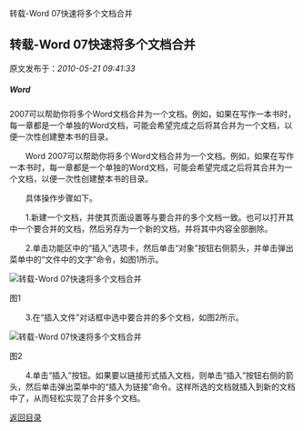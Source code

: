 转载-Word 07快速将多个文档合并
## 转载-Word 07快速将多个文档合并

 原文发布于：*2010-05-21 09:41:33*

##### Word
2007可以帮助你将多个Word文档合并为一个文档。例如，如果在写作一本书时，每一章都是一个单独的Word文档，可能会希望完成之后将其合并为一个文档，以便一次性创建整本书的目录。

　　Word
2007可以帮助你将多个Word文档合并为一个文档。例如，如果在写作一本书时，每一章都是一个单独的Word文档，可能会希望完成之后将其合并为一个文档，以便一次性创建整本书的目录。

　　具体操作步骤如下。

　　1.新建一个文档，并使其页面设置等与要合并的多个文档一致。也可以打开其中一个要合并的文档，然后另存为一个新的文档，并将其中内容全部删除。

　　2.单击功能区中的“插入”选项卡，然后单击“对象”按钮右侧箭头，并单击弹出菜单中的“文件中的文字”命令，如图1所示。

![转载-Word&nbsp;<wbr>07快速将多个文档合并](http&#58;//www.pcworld.com.cn/how_to_use/mirror/247.158.233/web/content_center/images_center/GSPS_Project_16/upload/2007-11-05/U50DT20071105141534.jpg)

图1

　　3.在“插入文件”对话框中选中要合并的多个文档，如图2所示。

![转载-Word&nbsp;<wbr>07快速将多个文档合并](http&#58;//www.pcworld.com.cn/how_to_use/mirror/247.158.233/web/content_center/images_center/GSPS_Project_16/upload/2007-11-05/U50DT20071105141548.jpg)

图2

　　4.单击“插入”按钮。如果要以链接形式插入文档，则单击“插入”按钮右侧的箭头，然后单击弹出菜单中的“插入为链接”命令。这样所选的文档就插入到新的文档中了，从而轻松实现了合并多个文档。

[返回目录](index.html)
